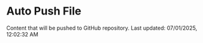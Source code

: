 # Auto Push File

Content that will be pushed to GitHub repository.
Last updated: 07/01/2025, 12:02:32 AM